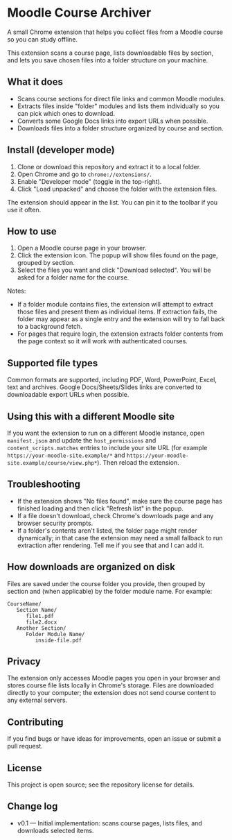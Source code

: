 # Moodle Course Archiver

A small Chrome extension that helps you collect files from a Moodle course so you can study offline.

This extension scans a course page, lists downloadable files by section, and lets you save chosen files into a folder structure on your machine.

## What it does

- Scans course sections for direct file links and common Moodle modules.
- Extracts files inside "folder" modules and lists them individually so you can pick which ones to download.
- Converts some Google Docs links into export URLs when possible.
- Downloads files into a folder structure organized by course and section.

## Install (developer mode)

1. Clone or download this repository and extract it to a local folder.
2. Open Chrome and go to `chrome://extensions/`.
3. Enable "Developer mode" (toggle in the top-right).
4. Click "Load unpacked" and choose the folder with the extension files.

The extension should appear in the list. You can pin it to the toolbar if you use it often.

## How to use

1. Open a Moodle course page in your browser.
2. Click the extension icon. The popup will show files found on the page, grouped by section.
3. Select the files you want and click "Download selected". You will be asked for a folder name for the course.

Notes:
- If a folder module contains files, the extension will attempt to extract those files and present them as individual items. If extraction fails, the folder may appear as a single entry and the extension will try to fall back to a background fetch.
- For pages that require login, the extension extracts folder contents from the page context so it will work with authenticated courses.

## Supported file types

Common formats are supported, including PDF, Word, PowerPoint, Excel, text and archives. Google Docs/Sheets/Slides links are converted to downloadable export URLs when possible.

## Using this with a different Moodle site

If you want the extension to run on a different Moodle instance, open `manifest.json` and update the `host_permissions` and `content_scripts.matches` entries to include your site URL (for example `https://your-moodle-site.example/*` and `https://your-moodle-site.example/course/view.php*`). Then reload the extension.

## Troubleshooting

- If the extension shows "No files found", make sure the course page has finished loading and then click "Refresh list" in the popup.
- If a file doesn't download, check Chrome's downloads page and any browser security prompts.
- If a folder's contents aren't listed, the folder page might render dynamically; in that case the extension may need a small fallback to run extraction after rendering. Tell me if you see that and I can add it.

## How downloads are organized on disk

Files are saved under the course folder you provide, then grouped by section and (when applicable) by the folder module name. For example:

```
CourseName/
   Section Name/
      file1.pdf
      file2.docx
   Another Section/
      Folder Module Name/
         inside-file.pdf
```

## Privacy

The extension only accesses Moodle pages you open in your browser and stores course file lists locally in Chrome's storage. Files are downloaded directly to your computer; the extension does not send course content to any external servers.

## Contributing

If you find bugs or have ideas for improvements, open an issue or submit a pull request.

## License

This project is open source; see the repository license for details.

## Change log

- v0.1 — Initial implementation: scans course pages, lists files, and downloads selected items.
